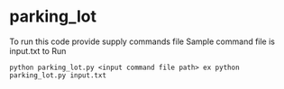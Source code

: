 # parking_lot
To run this code provide supply commands file 
Sample command file is input.txt
to Run 
```
python parking_lot.py <input command file path> ex python parking_lot.py input.txt
```
